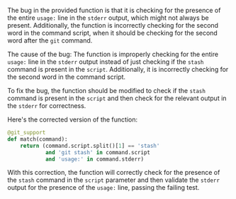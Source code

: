 The bug in the provided function is that it is checking for the presence of the entire `usage:` line in the `stderr` output, which might not always be present. Additionally, the function is incorrectly checking for the second word in the command script, when it should be checking for the second word after the `git` command.

The cause of the bug:
The function is improperly checking for the entire `usage:` line in the `stderr` output instead of just checking if the `stash` command is present in the `script`. Additionally, it is incorrectly checking for the second word in the command script.

To fix the bug, the function should be modified to check if the `stash` command is present in the `script` and then check for the relevant output in the `stderr` for correctness.

Here's the corrected version of the function:

```python
@git_support
def match(command):
    return (command.script.split()[1] == 'stash'
            and 'git stash' in command.script
            and 'usage:' in command.stderr)
```

With this correction, the function will correctly check for the presence of the `stash` command in the `script` parameter and then validate the `stderr` output for the presence of the `usage:` line, passing the failing test.